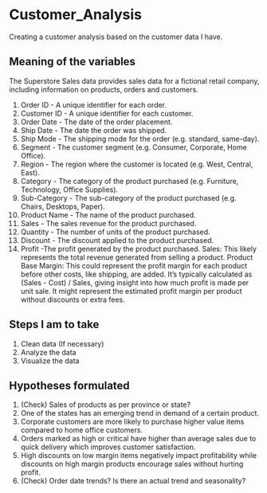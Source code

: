 # Customer_Analysis
Creating a customer analysis based on the customer data I have.

## Meaning of the variables
The Superstore Sales data provides sales data for a fictional retail company, including information on products, orders and customers.

1. Order ID - A unique identifier for each order.
2. Customer ID - A unique identifier for each customer.
3. Order Date - The date of the order placement.
4. Ship Date - The date the order was shipped.
5. Ship Mode - The shipping mode for the order (e.g. standard, same-day).
6. Segment - The customer segment (e.g. Consumer, Corporate, Home Office).
7. Region - The region where the customer is located (e.g. West, Central, East).
8. Category - The category of the product purchased (e.g. Furniture, Technology, Office Supplies).
9. Sub-Category - The sub-category of the product purchased (e.g. Chairs, Desktops, Paper).
10. Product Name - The name of the product purchased.
11. Sales - The sales revenue for the product purchased.
12. Quantity - The number of units of the product purchased.
13. Discount - The discount applied to the product purchased.
14. Profit -The profit generated by the product purchased.
Sales: This likely represents the total revenue generated from selling a product.
Product Base Margin: This could represent the profit margin for each product before other costs, like shipping, are added. It’s typically calculated as (Sales - Cost) / Sales, giving insight into how much profit is made per unit sale. It might represent the estimated profit margin per product without discounts or extra fees.

## Steps I am to take
1. Clean data (If necessary)
2. Analyze the data
3. Visualize the data

## Hypotheses formulated
1. (Check) Sales of products as per province or state?
2. One of the states has an emerging trend in demand of a certain product.
3. Corporate customers are more likely to purchase higher value items compared to home office customers.
4. Orders marked as high or critical have higher than average sales due to quick delivery which improves customer satisfaction.
5. High discounts on low margin items negatively impact profitability while discounts on high margin products encourage sales without hurting profit.
6. (Check) Order date trends? Is there an actual trend and seasonality?
